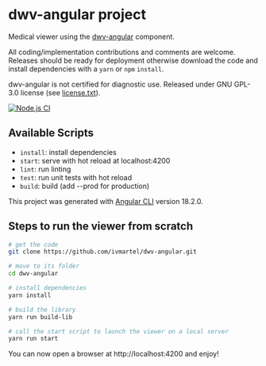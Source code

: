 # dwv-angular project

Medical viewer using the [dwv-angular](https://github.com/ivmartel/dwv-angular/porjects/dwv-angular) component.

All coding/implementation contributions and comments are welcome. Releases should be ready for deployment otherwise download the code and install dependencies with a `yarn` or `npm` `install`.

dwv-angular is not certified for diagnostic use. Released under GNU GPL-3.0 license (see [license.txt](license.txt)).

[![Node.js CI](https://github.com/ivmartel/dwv-angular/actions/workflows/nodejs-ci.yml/badge.svg)](https://github.com/ivmartel/dwv-angular/actions/workflows/nodejs-ci.yml)

## Available Scripts

 - `install`: install dependencies
 - `start`: serve with hot reload at localhost:4200
 - `lint`: run linting
 - `test`:  run unit tests with hot reload
 - `build`: build (add --prod for production)

This project was generated with [Angular CLI](https://angular.dev/cli) version 18.2.0.

## Steps to run the viewer from scratch

```sh
# get the code
git clone https://github.com/ivmartel/dwv-angular.git

# move to its folder
cd dwv-angular

# install dependencies
yarn install

# build the library
yarn run build-lib

# call the start script to launch the viewer on a local server
yarn run start
```

You can now open a browser at http://localhost:4200 and enjoy!
